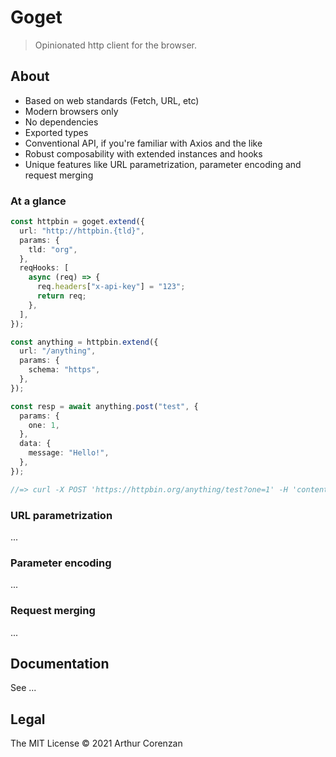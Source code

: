 # Goget

> Opinionated http client for the browser.

## About

- Based on web standards (Fetch, URL, etc)
- Modern browsers only
- No dependencies
- Exported types
- Conventional API, if you're familiar with Axios and the like
- Robust composability with extended instances and hooks
- Unique features like URL parametrization, parameter encoding and request merging

### At a glance

```typescript
const httpbin = goget.extend({
  url: "http://httpbin.{tld}",
  params: {
    tld: "org",
  },
  reqHooks: [
    async (req) => {
      req.headers["x-api-key"] = "123";
      return req;
    },
  ],
});

const anything = httpbin.extend({
  url: "/anything",
  params: {
    schema: "https",
  },
});

const resp = await anything.post("test", {
  params: {
    one: 1,
  },
  data: {
    message: "Hello!",
  },
});

//=> curl -X POST 'https://httpbin.org/anything/test?one=1' -H 'content-type: application/json' -H 'x-api-key: 123' -d '{"message":"Hello!"}'
```

### URL parametrization

...

### Parameter encoding

...

### Request merging

...

## Documentation

See ...

## Legal

The MIT License © 2021 Arthur Corenzan

```

```
